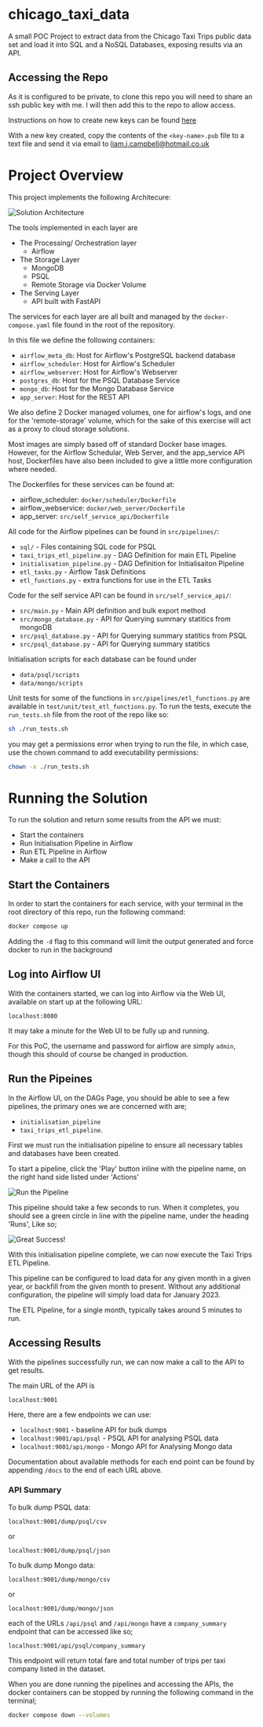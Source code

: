 # chicago_taxi_data
A small POC Project to extract data from the Chicago Taxi Trips public data set and load it into SQL and a NoSQL Databases, exposing results via an API.

## Accessing the Repo
As it is configured to be private, to clone this repo you will need to share an ssh public key with me. I will then add this to the repo to allow access. 

Instructions on how to create new keys can be found [here](https://docs.github.com/en/authentication/connecting-to-github-with-ssh/generating-a-new-ssh-key-and-adding-it-to-the-ssh-agent)

With a new key created, copy the contents of the `<key-name>.pub` file to a text file and send it via email to liam.j.campbell@hotmail.co.uk

# Project Overview
This project implements the following Architecure:

![Solution Architecture](img/CTD_Architecture.jpg "Architectural Overview")

The tools implemented in each layer are
- The Processing/ Orchestration layer
  - Airflow
- The Storage Layer
  - MongoDB
  - PSQL
  - Remote Storage via Docker Volume
- The Serving Layer
  - API built with FastAPI

The services for each layer are all built and managed by the `docker-compose.yaml` file found in the root of the repository.

In this file we define the following containers:
 - `airflow_meta_db`: Host for Airflow's PostgreSQL backend database
 - `airflow_scheduler`: Host for Airflow's Scheduler
 - `airflow_webserver`: Host for Airflow's Webserver
 - `postgres_db`: Host for the PSQL Database Service
 - `mongo_db`: Host for the Mongo Database Service
 - `app_server`: Host for the REST API

We also define 2 Docker managed volumes, one for airflow's logs, and one for the 'remote-storage' volume, which for the sake of this exercise will act as a proxy to cloud storage solutions.

Most images are simply based off of standard Docker base images. However, for the Airflow Schedular, Web Server, and the app_service API host, Dockerfiles have also been included to give a little more configuration where needed.

The Dockerfiles for these services can be found at:
 - airflow_scheduler: `docker/scheduler/Dockerfile`
 - airflow_webservice: `docker/web_server/Dockerfile`
 - app_server: `src/self_service_api/Dockerfile`

All code for the Airflow pipelines can be found in `src/pipelines/`:
 - `sql/` - Files containing SQL code for PSQL
 - `taxi_trips_etl_pipeline.py` - DAG Definition for main ETL Pipeline
 - `initialisation_pipeline.py` - DAG Definition for Initialisaiton Pipeline
 - `etl_tasks.py` - Airflow Task Definitions
 - `etl_functions.py` - extra functions for use in the ETL Tasks

Code for the self service API can be found in `src/self_service_api/`:
 - `src/main.py` - Main API definition and bulk export method
 - `src/mongo_database.py` - API for Querying summary statitics from mongoDB
  - `src/psql_database.py` - API for Querying summary statitics from PSQL
  - `src/psql_database.py` - API for Querying summary statitics

Initialisation scripts for each database can be found under  
- `data/psql/scripts`
- `data/mongo/scripts`

Unit tests for some of the functions in `src/pipelines/etl_functions.py` are available in `test/unit/test_etl_functions.py`. To run the tests, execute the `run_tests.sh` file from the root of the repo like so:

```bash
sh ./run_tests.sh
```
you may get a permissions error when trying to run the file, in which case, use the chown command to add executability permissions:

```bash
chown -x ./run_tests.sh
```

# Running the Solution
To run the solution and return some results from the API we must:
 - Start the containers
 - Run Initialisation Pipeline in Airflow
 - Run ETL Pipeline in Airflow
 - Make a call to the API

## Start the Containers
In order to start the containers for each service, with your terminal in the root directory of this repo, run the following command:

```bash
docker compose up
```

Adding the `-d` flag to this command will limit the output generated and force docker to run in the background

## Log into Airflow UI
With the containers started, we can log into Airflow via the Web UI, available on start up at the following URL:

```
localhost:8080
```

It may take a minute for the Web UI to be fully up and running. 

For this PoC, the username and password for airflow are simply `admin`, though this should of course be changed in production.

## Run the Pipeines
In the Airflow UI, on the DAGs Page, you should be able to see a few pipelines, the primary ones we are concerned with are; 
- `initialisation_pipeline`
- `taxi_trips_etl_pipeline`.

First we must run the initialisation pipeline to ensure all necessary tables and databases have been created.

To start a pipeline, click the 'Play' button inline with the pipeline name, on the right hand side listed under 'Actions'

![Run the Pipeline](img/run_button.PNG)

This pipeline should take a few seconds to run. When it completes, you should see a green circle in line with the pipeline name, under the heading 'Runs', Like so;

![Great Success!](img/run_success.PNG)

With this initialisation pipeline complete, we can now execute the Taxi Trips ETL Pipeline.

This pipeline can be configured to load data for any given month in a given year, or backfill from the given month to present. Without any additional configuration, the pipeline will simply load data for January 2023.

The ETL Pipeline, for a single month, typically takes around 5 minutes to run.

## Accessing Results

With the pipelines successfully run, we can now make a call to the API to get results.

The main URL of the API is

```
localhost:9001
```

Here, there are a few endpoints we can use:

 - `localhost:9001` - baseline API for bulk dumps
 - `localhost:9001/api/psql` - PSQL API for analysing PSQL data
 - `localhost:9001/api/mongo` - Mongo API for Analysing Mongo data

Documentation about available methods for each end point can be found by appending `/docs` to the end of each URL above.

### API Summary
To bulk dump PSQL data:

```
localhost:9001/dump/psql/csv
```
or
```
localhost:9001/dump/psql/json
```

To bulk dump Mongo data:

```
localhost:9001/dump/mongo/csv
```
 or 
```
localhost:9001/dump/mongo/json
```

each of the URLs `/api/psql` and `/api/mongo` have a `company_summary` endpoint that can be accessed like so;

```
localhost:9001/api/psql/company_summary
```

This endpoint will return total fare and total number of trips per taxi company listed in the dataset.

When you are done running the pipelines and accessing the APIs, the docker containers can be stopped by running the following command in the terminal;

```bash
docker compose down --volumes
```

